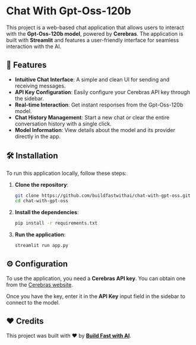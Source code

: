 # Chat With Gpt-Oss-120b

This project is a web-based chat application that allows users to interact with the **Gpt-Oss-120b model**, powered by **Cerebras**. The application is built with **Streamlit** and features a user-friendly interface for seamless interaction with the AI.

## 🚀 Features

- **Intuitive Chat Interface**: A simple and clean UI for sending and receiving messages.
- **API Key Configuration**: Easily configure your Cerebras API key through the sidebar.
- **Real-time Interaction**: Get instant responses from the Gpt-Oss-120b model.
- **Chat History Management**: Start a new chat or clear the entire conversation history with a single click.
- **Model Information**: View details about the model and its provider directly in the app.

## 🛠️ Installation

To run this application locally, follow these steps:

1. **Clone the repository**:
   ```bash
   git clone https://github.com/buildfastwithai/chat-with-gpt-oss.git
   cd chat-with-gpt-oss
   ```

2. **Install the dependencies**:
   ```bash
   pip install -r requirements.txt
   ```

3. **Run the application**:
   ```bash
   streamlit run app.py
   ```

## ⚙️ Configuration

To use the application, you need a **Cerebras API key**. You can obtain one from the [Cerebras website](https://cerebras.ai/).

Once you have the key, enter it in the **API Key** input field in the sidebar to connect to the model.

## ❤️ Credits

This project was built with ❤️ by [**Build Fast with AI**](https://buildfastwithai.com/genai-course).


